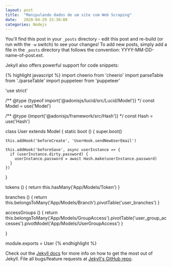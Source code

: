 ```yaml
---
layout: post
title:  "Manipulando dados de um site com Web Scraping"
date:   2020-04-29 15:30:00
categories: Nodejs
---
```


You'll find this post in your `_posts` directory - edit this post and re-build (or run with the `-w` switch) to see your changes!
To add new posts, simply add a file in the `_posts` directory that follows the convention: YYYY-MM-DD-name-of-post.ext.

Jekyll also offers powerful support for code snippets:


{% highlight javascript %}
import cheerio from 'cheerio'
import parseTable from './parseTable'
import puppeteer from 'puppeteer'

'use strict'

/** @type {typeof import('@adonisjs/lucid/src/Lucid/Model')} */
const Model = use('Model')

/** @type {import('@adonisjs/framework/src/Hash')} */
const Hash = use('Hash')

class User extends Model {
  static boot () {
    super.boot()

    this.addHook('beforeCreate', 'UserHook.sendNewUserEmail')

    this.addHook('beforeSave', async userInstance => {
      if (userInstance.dirty.password) {
        userInstance.password = await Hash.make(userInstance.password)
      }
    })

  }

  tokens () {
    return this.hasMany('App/Models/Token')
  }

  branches () {
    return this.belongsToMany('App/Models/Branch').pivotTable('user_branches')
  }

  accessGroups () {
    return this.belongsToMany('App/Models/GroupAccess').pivotTable('user_group_accesses').pivotModel('App/Models/UserGroupAccess')
  }

}

module.exports = User
{% endhighlight %}

Check out the [Jekyll docs][jekyll] for more info on how to get the most out of Jekyll. File all bugs/feature requests at [Jekyll's GitHub repo][jekyll-gh].

[jekyll-gh]: https://github.com/mojombo/jekyll
[jekyll]:    http://jekyllrb.com
